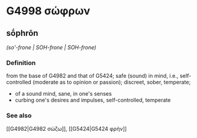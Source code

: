 # G4998 σώφρων

## sṓphrōn

_(so'-frone | SOH-frone | SOH-frone)_

### Definition

from the base of G4982 and that of G5424; safe (sound) in mind, i.e., self-controlled (moderate as to opinion or passion); discreet, sober, temperate; 

- of a sound mind, sane, in one's senses
- curbing one's desires and impulses, self-controlled, temperate

### See also

[[G4982|G4982 σώζω]], [[G5424|G5424 φρήν]]
